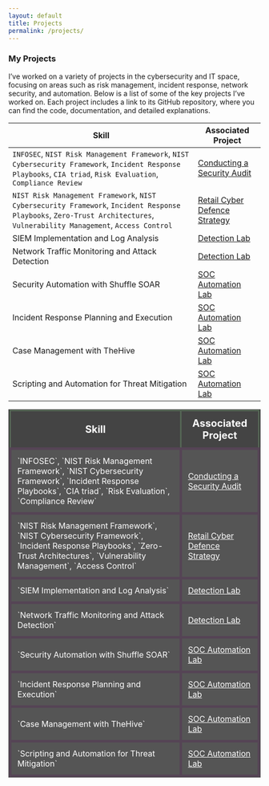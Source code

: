 ```yaml
---
layout: default
title: Projects
permalink: /projects/
---
```



### My Projects

I’ve worked on a variety of projects in the cybersecurity and IT space, focusing on areas such as risk management, incident response, network security, and automation. Below is a list of some of the key projects I’ve worked on. Each project includes a link to its GitHub repository, where you can find the code, documentation, and detailed explanations.

| **Skill**                                         | **Associated Project**         |
|---------------------------------------------------|--------------------------------|
| `INFOSEC`, `NIST Risk Management Framework`, `NIST Cybersecurity Framework`, `Incident Response Playbooks`, `CIA triad`, `Risk Evaluation`, `Compliance Review`           | [Conducting a Security Audit](https://github.com/JKopal101/Conducting-a-Security-Audit) |
| `NIST Risk Management Framework`, `NIST Cybersecurity Framework`, `Incident Response Playbooks`, `Zero-Trust Architectures`, `Vulnerability Management`, `Access Control` | [Retail Cyber Defence Strategy](https://github.com/JKopal101/Retail-Cyber-Defence-Strategy) |
| SIEM Implementation and Log Analysis              | [Detection Lab](https://github.com/JKopal101/Detection-Lab) |
| Network Traffic Monitoring and Attack Detection   | [Detection Lab](https://github.com/JKopal101/Detection-Lab) |
| Security Automation with Shuffle SOAR             | [SOC Automation Lab](https://github.com/JKopal101/SOC-Automation-Lab) |
| Incident Response Planning and Execution          | [SOC Automation Lab](https://github.com/JKopal101/SOC-Automation-Lab) |
| Case Management with TheHive                      | [SOC Automation Lab](https://github.com/JKopal101/SOC-Automation-Lab) |
| Scripting and Automation for Threat Mitigation     | [SOC Automation Lab](https://github.com/JKopal101/SOC-Automation-Lab) |


<table style="width:100%; background-color:#333; color:#fff; border-collapse:collapse; border:1px solid #555;">
  <thead>
    <tr style="background-color:#444;">
      <th style="font-size: 20px; padding:12px; border:3px solid #565;">Skill</th>
      <th style="font-size: 20px; padding:12px; border:3px solid #565;">Associated Project</th>
    </tr>
  </thead>
  <tbody>
    <tr style="background-color:#555;">
      <td style="padding:12px; border:5px solid #545;">
        `INFOSEC`, `NIST Risk Management Framework`, `NIST Cybersecurity Framework`,  
        `Incident Response Playbooks`, `CIA triad`, `Risk Evaluation`, `Compliance Review`
      </td>
      <td style="padding:12px; border:5px solid #545;">
        <a href="https://github.com/JKopal101/Conducting-a-Security-Audit" style="color:white;">
          Conducting a Security Audit
        </a>
      </td>
    </tr>
    <tr style="background-color:#555;">
      <td style="padding:12px; border:5px solid #545;">
        `NIST Risk Management Framework`, `NIST Cybersecurity Framework`,  
        `Incident Response Playbooks`, `Zero-Trust Architectures`,  
        `Vulnerability Management`, `Access Control`
      </td>
      <td style="padding:12px; border:5px solid #545;">
        <a href="https://github.com/JKopal101/Retail-Cyber-Defence-Strategy" style="color:white;">
          Retail Cyber Defence Strategy
        </a>
      </td>
    </tr>
    <tr style="background-color:#555;">
      <td style="padding:12px; border:5px solid #545;">
        `SIEM Implementation and Log Analysis`
      </td>
      <td style="padding:12px; border:5px solid #545;">
        <a href="https://github.com/JKopal101/Detection-Lab" style="color:white;">
          Detection Lab
        </a>
      </td>
    </tr>
    <tr style="background-color:#555;">
      <td style="padding:12px; border:5px solid #545;">
        `Network Traffic Monitoring and Attack Detection`
      </td>
      <td style="padding:12px; border:5px solid #545;">
        <a href="https://github.com/JKopal101/Detection-Lab" style="color:white;">
          Detection Lab
        </a>
      </td>
    </tr>
    <tr style="background-color:#555;">
      <td style="padding:12px; border:5px solid #545;">
        `Security Automation with Shuffle SOAR`
      </td>
      <td style="padding:12px; border:5px solid #545;">
        <a href="https://github.com/JKopal101/SOC-Automation-Lab" style="color:white;">
          SOC Automation Lab
        </a>
      </td>
    </tr>
    <tr style="background-color:#555;">
      <td style="padding:12px; border:5px solid #545;">
        `Incident Response Planning and Execution`
      </td>
      <td style="padding:12px; border:5px solid #545;">
        <a href="https://github.com/JKopal101/SOC-Automation-Lab" style="color:white;">
          SOC Automation Lab
        </a>
      </td>
    </tr>
    <tr style="background-color:#555;">
      <td style="padding:12px; border:5px solid #545;">
        `Case Management with TheHive`
      </td>
      <td style="padding:12px; border:5px solid #545;">
        <a href="https://github.com/JKopal101/SOC-Automation-Lab" style="color:white;">
          SOC Automation Lab
        </a>
      </td>
    </tr>
    <tr style="background-color:#555;">
      <td style="padding:12px; border:5px solid #545;">
        `Scripting and Automation for Threat Mitigation`
      </td>
      <td style="padding:12px; border:5px solid #545;">
        <a href="https://github.com/JKopal101/SOC-Automation-Lab" style="color:white;">
          SOC Automation Lab
        </a>
      </td>
    </tr>
  </tbody>
</table>


















